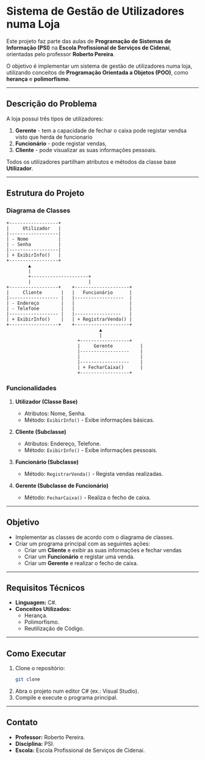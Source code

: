 
# Sistema de Gestão de Utilizadores numa Loja

Este projeto faz parte das aulas de **Programação de Sistemas de Informação (PSI)** na **Escola Profissional de Serviços de Cidenai**, orientadas pelo professor **Roberto Pereira**. 

O objetivo é implementar um sistema de gestão de utilizadores numa loja, utilizando conceitos de **Programação Orientada a Objetos (POO)**, como **herança** e **polimorfismo**.

---

## Descrição do Problema

A loja possui três tipos de utilizadores:
1. **Gerente** - tem a capacidade de fechar o caixa pode registar vendsa visto que herda de funcionario 
2. **Funcionário** - pode registar vendas,
3. **Cliente** - pode visualizar as suas informações pessoais.

Todos os utilizadores partilham atributos e métodos da classe base **Utilizador**.

---

## Estrutura do Projeto

### Diagrama de Classes

```
+------------------+
|     Utilizador   |
|------------------|
| - Nome           |
| - Senha          |
|------------------|
| + ExibirInfo()   |
+------------------+
        ▲
        |
        +---------------------+
        |                     |
+------------------+    +--------------------+
|     Cliente       |   |   Funcionário      |
|------------------ |   |------------------  |
| - Endereço        |   |                    |
| - Telefone        |   |                    |
|------------------ |   |-----------------   |
| + ExibirInfo()    |   | + RegistrarVenda() |
+------------------+    +--------------------+
                                  ▲
                                  |
                          +------------------+
                          |     Gerente          |
                          |------------------    |
                          |                      |
                          |------------------    |
                          | + FecharCaixa()      |
                          +------------------+
```

### Funcionalidades

1. **Utilizador (Classe Base)**
   - Atributos: Nome, Senha.
   - Método: `ExibirInfo()` - Exibe informações básicas.

2. **Cliente (Subclasse)**
   - Atributos: Endereço, Telefone.
   - Método: `ExibirInfo()` - Exibe informações pessoais.

3. **Funcionário (Subclasse)**
   - Método: `RegistrarVenda()` - Regista vendas realizadas.

4. **Gerente (Subclasse de Funcionário)**
   - Método: `FecharCaixa()` - Realiza o fecho de caixa.

---

## Objetivo

- Implementar as classes de acordo com o diagrama de classes.
- Criar um programa principal com as seguintes ações:
  - Criar um **Cliente** e exibir as suas informações e fechar vendas
  - Criar um **Funcionário** e registar uma venda.
  - Criar um **Gerente** e realizar o fecho de caixa.

---

## Requisitos Técnicos

- **Linguagem:** C#.
- **Conceitos Utilizados:**
  - Herança.
  - Polimorfismo.
  - Reutilização de Código.

---

## Como Executar

1. Clone o repositório:
   ```bash
   git clone 
   ```
2. Abra o projeto num editor C# (ex.: Visual Studio).
3. Compile e execute o programa principal.

---

## Contato

- **Professor:** Roberto Pereira.
- **Disciplina:** PSI.
- **Escola:** Escola Profissional de Serviços de Cidenai.
